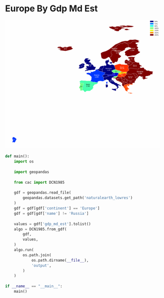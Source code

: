 # Europe By Gdp Md Est

<p  align="center">
    <img src="https://raw.githubusercontent.com/nuuuwan/continuous_area_cartograms/main/examples/europe_by_gdp_md_est/output/animated.gif" alt="https://raw.githubusercontent.com/nuuuwan/continuous_area_cartograms/main/examples/europe_by_gdp_md_est/output/animated.gif"  />
</p>

```python
def main():
    import os

    import geopandas

    from cac import DCN1985

    gdf = geopandas.read_file(
        geopandas.datasets.get_path('naturalearth_lowres')
    )
    gdf = gdf[gdf['continent'] == 'Europe']
    gdf = gdf[gdf['name'] != 'Russia']

    values = gdf['gdp_md_est'].tolist()
    algo = DCN1985.from_gdf(
        gdf,
        values,
    )
    algo.run(
        os.path.join(
            os.path.dirname(__file__),
            'output',
        )
    )

if __name__ == "__main__":
    main()

```
